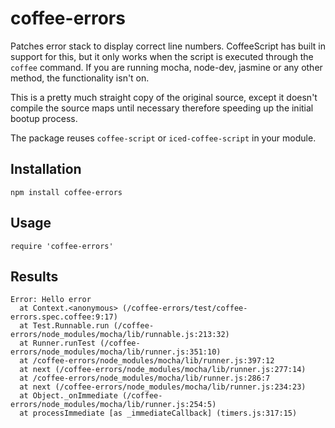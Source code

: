 # coffee-errors

Patches error stack to display correct line numbers. CoffeeScript has built in support for this, but it only
works when the script is executed through the `coffee` command. If you are running mocha, node-dev, jasmine
or any other method, the functionality isn't on.

This is a pretty much straight copy of the original source, except it doesn't compile the source maps until
necessary therefore speeding up the initial bootup process.

The package reuses `coffee-script` or `iced-coffee-script` in your module.

## Installation

    npm install coffee-errors

## Usage

    require 'coffee-errors'

## Results

    Error: Hello error
      at Context.<anonymous> (/coffee-errors/test/coffee-errors.spec.coffee:9:17)
      at Test.Runnable.run (/coffee-errors/node_modules/mocha/lib/runnable.js:213:32)
      at Runner.runTest (/coffee-errors/node_modules/mocha/lib/runner.js:351:10)
      at /coffee-errors/node_modules/mocha/lib/runner.js:397:12
      at next (/coffee-errors/node_modules/mocha/lib/runner.js:277:14)
      at /coffee-errors/node_modules/mocha/lib/runner.js:286:7
      at next (/coffee-errors/node_modules/mocha/lib/runner.js:234:23)
      at Object._onImmediate (/coffee-errors/node_modules/mocha/lib/runner.js:254:5)
      at processImmediate [as _immediateCallback] (timers.js:317:15)